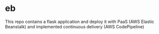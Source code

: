 # eb
This repo contains a flask application and deploy it with PaaS (AWS Elastic Beanstalk) and implemented continuous delivery (AWS CodePipeline)
